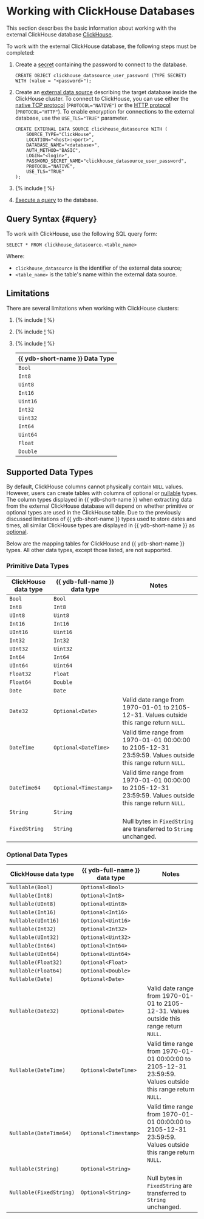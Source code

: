 # Working with ClickHouse Databases

<!-- markdownlint-disable blanks-around-lists -->

This section describes the basic information about working with the external ClickHouse database [ClickHouse](https://clickhouse.com).

To work with the external ClickHouse database, the following steps must be completed:

1. Create a [secret](../datamodel/secrets.md) containing the password to connect to the database.

    ```yql
    CREATE OBJECT clickhouse_datasource_user_password (TYPE SECRET) WITH (value = "<password>");
    ```

2. Create an [external data source](../datamodel/external_data_source.md) describing the target database inside the ClickHouse cluster. To connect to ClickHouse, you can use either the [native TCP protocol](https://clickhouse.com/docs/en/interfaces/tcp) (`PROTOCOL="NATIVE"`) or the [HTTP protocol](https://clickhouse.com/docs/en/interfaces/http) (`PROTOCOL="HTTP"`). To enable encryption for connections to the external database, use the `USE_TLS="TRUE"` parameter.

    ```yql
    CREATE EXTERNAL DATA SOURCE clickhouse_datasource WITH (
        SOURCE_TYPE="ClickHouse",
        LOCATION="<host>:<port>",
        DATABASE_NAME="<database>",
        AUTH_METHOD="BASIC",
        LOGIN="<login>",
        PASSWORD_SECRET_NAME="clickhouse_datasource_user_password",
        PROTOCOL="NATIVE",
        USE_TLS="TRUE"
    );
    ```

3. {% include [!](_includes/connector_deployment.md) %}
4. [Execute a query](#query) to the database.

## Query Syntax {#query}

To work with ClickHouse, use the following SQL query form:

```yql
SELECT * FROM clickhouse_datasource.<table_name>
```

Where:

- `clickhouse_datasource` is the identifier of the external data source;
- `<table_name>` is the table's name within the external data source.

## Limitations

There are several limitations when working with ClickHouse clusters:

1. {% include [!](_includes/supported_requests.md) %}
1. {% include [!](_includes/datetime_limits.md) %}
1. {% include [!](_includes/predicate_pushdown.md) %}

    |{{ ydb-short-name }} Data Type|
    |----|
    |`Bool`|
    |`Int8`|
    |`Uint8`|
    |`Int16`|
    |`Uint16`|
    |`Int32`|
    |`Uint32`|
    |`Int64`|
    |`Uint64`|
    |`Float`|
    |`Double`|

## Supported Data Types

By default, ClickHouse columns cannot physically contain `NULL` values. However, users can create tables with columns of optional or [nullable](https://clickhouse.com/docs/en/sql-reference/data-types/nullable) types. The column types displayed in {{ ydb-short-name }} when extracting data from the external ClickHouse database will depend on whether primitive or optional types are used in the ClickHouse table. Due to the previously discussed limitations of {{ ydb-short-name }} types used to store dates and times, all similar ClickHouse types are displayed in {{ ydb-short-name }} as [optional](../../yql/reference/types/optional.md).

Below are the mapping tables for ClickHouse and {{ ydb-short-name }} types. All other data types, except those listed, are not supported.

### Primitive Data Types

|ClickHouse data type|{{ ydb-full-name }} data type|Notes|
|---|----|------|
|`Bool`|`Bool`||
|`Int8`|`Int8`||
|`UInt8`|`Uint8`||
|`Int16`|`Int16`||
|`UInt16`|`Uint16`||
|`Int32`|`Int32`||
|`UInt32`|`Uint32`||
|`Int64`|`Int64`||
|`UInt64`|`Uint64`||
|`Float32`|`Float`||
|`Float64`|`Double`||
|`Date`|`Date`||
|`Date32`|`Optional<Date>`|Valid date range from 1970-01-01 to 2105-12-31. Values outside this range return `NULL`.|
|`DateTime`|`Optional<DateTime>`|Valid time range from 1970-01-01 00:00:00 to 2105-12-31 23:59:59. Values outside this range return `NULL`.|
|`DateTime64`|`Optional<Timestamp>`|Valid time range from 1970-01-01 00:00:00 to 2105-12-31 23:59:59. Values outside this range return `NULL`.|
|`String`|`String`||
|`FixedString`|`String`|Null bytes in `FixedString` are transferred to `String` unchanged.|

### Optional Data Types

|ClickHouse data type|{{ ydb-full-name }} data type|Notes|
|---|----|------|
|`Nullable(Bool)`|`Optional<Bool>`||
|`Nullable(Int8)`|`Optional<Int8>`||
|`Nullable(UInt8)`|`Optional<Uint8>`||
|`Nullable(Int16)`|`Optional<Int16>`||
|`Nullable(UInt16)`|`Optional<Uint16>`||
|`Nullable(Int32)`|`Optional<Int32>`||
|`Nullable(UInt32)`|`Optional<Uint32>`||
|`Nullable(Int64)`|`Optional<Int64>`||
|`Nullable(UInt64)`|`Optional<Uint64>`||
|`Nullable(Float32)`|`Optional<Float>`||
|`Nullable(Float64)`|`Optional<Double>`||
|`Nullable(Date)`|`Optional<Date>`||
|`Nullable(Date32)`|`Optional<Date>`|Valid date range from 1970-01-01 to 2105-12-31. Values outside this range return `NULL`.|
|`Nullable(DateTime)`|`Optional<DateTime>`|Valid time range from 1970-01-01 00:00:00 to 2105-12-31 23:59:59. Values outside this range return `NULL`.|
|`Nullable(DateTime64)`|`Optional<Timestamp>`|Valid time range from 1970-01-01 00:00:00 to 2105-12-31 23:59:59. Values outside this range return `NULL`.|
|`Nullable(String)`|`Optional<String>`||
|`Nullable(FixedString)`|`Optional<String>`|Null bytes in `FixedString` are transferred to `String` unchanged.|